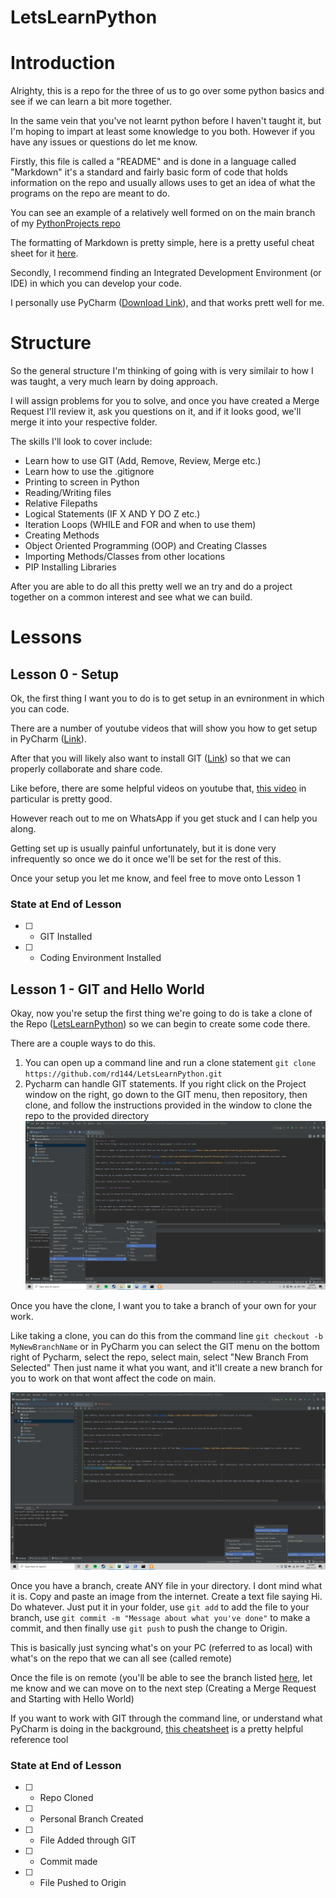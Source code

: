 # LetsLearnPython

# Introduction

Alrighty, this is a repo for the three of us to go over some python basics and see if we can learn a bit more together.

In the same vein that you've not learnt python before I haven't taught it, but I'm hoping to impart at least some knowledge to you both. However if you have any issues or questions do let me know.

Firstly, this file is called a "README" and is done in a language called "Markdown" it's a standard and fairly basic form of code that holds information on the repo and usually allows uses to get an idea of what the programs on the repo are meant to do.

You can see an example of a relatively well formed on on the main branch of my [PythonProjects repo](https://github.com/rd144/PythonProjects)

The formatting of Markdown is pretty simple, here is a pretty useful cheat sheet for it [here](https://www.markdownguide.org/cheat-sheet/).

Secondly, I recommend finding an Integrated Development Environment (or IDE) in which you can develop your code.

I personally use PyCharm ([Download Link](https://www.jetbrains.com/pycharm/download/download-thanks.html?platform=windows&code=PCC)), and that works prett well for me.

# Structure

So the general structure I'm thinking of going with is very similair to how I was taught, a very much learn by doing approach.

I will assign problems for you to solve, and once you have created a Merge Request I'll review it, ask you questions on it, and if it looks good, we'll merge it into your respective folder.

The skills I'll look to cover include:

- Learn how to use GIT (Add, Remove, Review, Merge etc.)
- Learn how to use the .gitignore
- Printing to screen in Python
- Reading/Writing files
- Relative Filepaths
- Logical Statements (IF X AND Y DO Z etc.)
- Iteration Loops (WHILE and FOR and when to use them)
- Creating Methods
- Object Oriented Programming (OOP) and Creating Classes
- Importing Methods/Classes from other locations
- PIP Installing Libraries

After you are able to do all this pretty well we an try and do a project together on a common interest and see what we can build.

# Lessons

## Lesson 0 - Setup
Ok, the first thing I want you to do is to get setup in an evnironment in which you can code.

There are a number of youtube videos that will show you how to get setup in PyCharm ([Link](https://www.youtube.com/results?search_query=setting+up+pycharm+for+python)).

After that you will likely also want to install GIT ([Link](https://git-scm.com/book/en/v2/Getting-Started-Installing-Git)) so that we can properly collaborate and share code.

Like before, there are some helpful videos on youtube that, [this video](https://www.youtube.com/watch?v=USjZcfj8yxE) in particular is pretty good.

However reach out to me on WhatsApp if you get stuck and I can help you along.

Getting set up is usually painful unfortunately, but it is done very infrequently so once we do it once we'll be set for the rest of this.

Once your setup you let me know, and feel free to move onto Lesson 1

### State at End of Lesson

- [ ] - GIT Installed
- [ ] - Coding Environment Installed

## Lesson 1 - GIT and Hello World

Okay, now you're setup the first thing we're going to do is take a clone of the Repo ([LetsLearnPython](https://github.com/rd144/LetsLearnPython)) so we can begin to create some code there.

There are a couple ways to do this.

1. You can open up a command line and run a clone statement `git clone https://github.com/rd144/LetsLearnPython.git`
2. Pycharm can handle GIT statements. If you right click on the Project window on the right, go down to the GIT menu, then repository, then clone, and follow the instructions provided in the window to clone the repo to the provided directory
![GIT Clone Image](Materials/GITClone.png)

Once you have the clone, I want you to take a branch of your own for your work.

Like taking a clone, you can do this from the command line `git checkout -b MyNewBranchName` or in PyCharm you can select the GIT menu on the bottom right of Pycharm, select the repo, select main, select "New Branch From Selected" Then just name it what you want, and it'll create a new branch for you to work on that wont affect the code on main.

![GIT Branch Image](Materials/GITBranch.png)

Once you have a branch, create ANY file in your directory. I dont mind what it is. Copy and paste an image from the internet. Create a text file saying Hi. Do whatever. Just put it in your folder, use `git add` to add the file to your branch, use `git commit -m "Message about what you've done"` to make a commit, and then finally use `git push` to push the change to Origin. 

This is basically just syncing what's on your PC (referred to as local) with what's on the repo that we can all see (called remote)

Once the file is on remote (you'll be able to see the branch listed [here](https://github.com/rd144/LetsLearnPython/branches), let me know and we can move on to the next step (Creating a Merge Request and Starting with Hello World)

If you want to work with GIT through the command line, or understand what PyCharm is doing in the background, [this cheatsheet](https://wac-cdn.atlassian.com/dam/jcr:e7e22f25-bba2-4ef1-a197-53f46b6df4a5/SWTM-2088_Atlassian-Git-Cheatsheet.pdf?cdnVersion=99) is a pretty helpful reference tool

### State at End of Lesson

- [ ] - Repo Cloned
- [ ] - Personal Branch Created
- [ ] - File Added through GIT
- [ ] - Commit made
- [ ] - File Pushed to Origin
